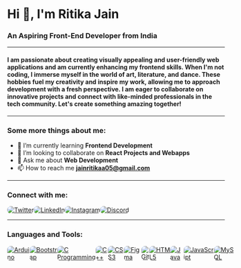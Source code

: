# Hi 👋, I'm Ritika Jain
### An Aspiring Front-End Developer from India

---

#### I am passionate about creating visually appealing and user-friendly web applications and am currently enhancing my frontend skills. When I'm not coding, I immerse myself in the world of art, literature, and dance. These hobbies fuel my creativity and inspire my work, allowing me to approach development with a fresh perspective. I am eager to collaborate on innovative projects and connect with like-minded professionals in the tech community. Let's create something amazing together!

---

### Some more things about me:

- 🌱 I’m currently learning **Frontend Development**
- 👯 I’m looking to collaborate on **React Projects and Webapps**
- 💬 Ask me about **Web Development**
- 📫 How to reach me **jainritikaa05@gmail.com**

---

### Connect with me:
<div style="display: flex; justify-content: flex-start;">
  <a href="https://twitter.com/jainritikaa05" target="blank">
    <img src="https://img.icons8.com/fluency/48/000000/twitter.png" alt="Twitter" style="border-radius: 8px;"/>
  </a>
  <a href="https://linkedin.com/in/jainritikaa" target="blank">
    <img src="https://img.icons8.com/fluency/48/000000/linkedin.png" alt="LinkedIn" style="border-radius: 8px;"/>
  </a>
  <a href="https://instagram.com/jainritikaaa" target="blank">
    <img src="https://img.icons8.com/fluency/48/000000/instagram.png" alt="Instagram" style="border-radius: 8px;"/>
  </a>
  <a href="https://discord.gg/ritika0487" target="blank">
    <img src="https://img.icons8.com/fluency/48/000000/discord.png" alt="Discord" style="border-radius: 8px;"/>
  </a>
</div>

---

### Languages and Tools:
<div style="display: flex; justify-content: flex-start;">
  <a href="https://www.arduino.cc/" target="_blank" rel="noreferrer">
    <img src="https://img.icons8.com/fluency/48/000000/arduino.png" alt="Arduino" style="border-radius: 8px;"/>
  </a>
  <a href="https://getbootstrap.com" target="_blank" rel="noreferrer">
    <img src="https://img.icons8.com/fluency/48/000000/bootstrap.png" alt="Bootstrap" style="border-radius: 8px;"/>
  </a>
  <a href="https://www.cprogramming.com/" target="_blank" rel="noreferrer">
    <img src="https://img.icons8.com/fluency/48/000000/c.png" alt="C Programming" style="border-radius: 8px;"/>
  </a>
  <a href="https://www.w3schools.com/cpp/" target="_blank" rel="noreferrer">
    <img src="https://img.icons8.com/fluency/48/000000/cpp.png" alt="C++" style="border-radius: 8px;"/>
  </a>
  <a href="https://www.w3schools.com/css/" target="_blank" rel="noreferrer">
    <img src="https://img.icons8.com/fluency/48/000000/css.png" alt="CSS3" style="border-radius: 8px;"/>
  </a>
  <a href="https://www.figma.com/" target="_blank" rel="noreferrer">
    <img src="https://img.icons8.com/fluency/48/000000/figma.png" alt="Figma" style="border-radius: 8px;"/>
  </a>
  <a href="https://git-scm.com/" target="_blank" rel="noreferrer">
    <img src="https://img.icons8.com/fluency/48/000000/git.png" alt="Git" style="border-radius: 8px;"/>
  </a>
  <a href="https://www.w3.org/html/" target="_blank" rel="noreferrer">
    <img src="https://img.icons8.com/fluency/48/000000/html-5.png" alt="HTML5" style="border-radius: 8px;"/>
  </a>
  <a href="https://www.java.com" target="_blank" rel="noreferrer">
    <img src="https://img.icons8.com/fluency/48/000000/java.png" alt="Java" style="border-radius: 8px;"/>
  </a>
  <a href="https://developer.mozilla.org/en-US/docs/Web/JavaScript" target="_blank" rel="noreferrer">
    <img src="https://img.icons8.com/fluency/48/000000/javascript.png" alt="JavaScript" style="border-radius: 8px;"/>
  </a>
  <a href="https://www.mysql.com/" target="_blank" rel="noreferrer">
    <img src="https://img.icons8.com/fluency/48/000000/mysql.png" alt="MySQL" style="border-radius: 8px;"/>
  </a>
</div>
